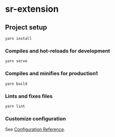 
# sr-extension

## Project setup
```
yarn install
```

### Compiles and hot-reloads for development
```
yarn serve
```

### Compiles and minifies for production1
```
yarn build
```


### Lints and fixes files
```
yarn lint
```

### Customize configuration
See [Configuration Reference](https://cli.vuejs.org/config/).

